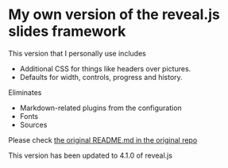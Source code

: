 # My own version of the reveal.js slides framework

This version that I personally use includes

* Additional CSS for things like headers over pictures.
* Defaults for width, controls, progress and history.

Eliminates
* Markdown-related plugins from the configuration
* Fonts
* Sources

Please check [the original README.md in the original repo](https://github.com/hakimel/reveal.js/blob/master/README.md)

This version has been updated to 4.1.0 of reveal.js

